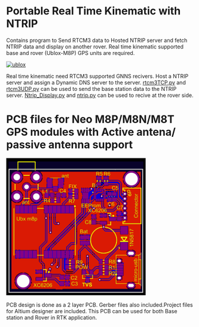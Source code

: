 # Portable Real Time Kinematic with NTRIP
Contains program to Send RTCM3 data to Hosted NTRIP server and fetch NTRIP data and display on another rover. Real time kinematic supported base and rover (Ublox-M8P) GPS units are required.

[![ublox](https://content.u-blox.com/sites/default/files/products/NEO-M8P-top-bottom.png)](https://www.u-blox.com/en/product/neo-m8p-series)

Real time kinematic need RTCM3 supported GNNS recivers. Host a NTRIP server and assign a Dynamic DNS server to the server. [rtcm3TCP.py](https://github.com/Archfx/RTK-NTRIP-RTCM/blob/master/rtcm3TCP.py) and [rtcm3UDP.py](https://github.com/Archfx/RTK-NTRIP-RTCM/blob/master/rtcm3UDP.py) can be used to send the base station data to the NTRIP server. [Ntrip_Display.py](https://github.com/Archfx/RTK-NTRIP-RTCM/blob/master/Ntrip_Display.py)	and [ntrip.py](https://github.com/Archfx/RTK-NTRIP-RTCM/blob/master/ntrip.py) can be used to recive at the rover side.

# PCB files for Neo M8P/M8N/M8T GPS modules with Active antena/ passive antenna support
![ublox_pcb](https://github.com/Archfx/RTK-NTRIP-RTCM/blob/master/NeoM8P_GPS_PCB/PCB.png)

PCB design is done as a 2 layer PCB. Gerber files also included.Project files for Altium designer are included. This PCB can be used for both Base station and Rover in RTK application.
